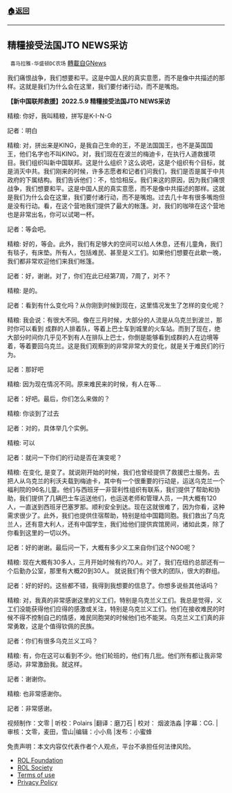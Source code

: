 ###  [:house:返回](README.md)
---


## 精糧接受法国JTO NEWS采访
` 喜马拉雅-华盛顿DC农场` [轉載自GNews](https://gnews.org/zh-hans/2634118/)

我们痛恨战争，我们想要和平。这是中国人民的真实意愿，而不是像中共描述的那样。这就是我们为什么会在这里，我们要付诸行动，而不是嘴炮。
  
**【新中国联邦救援】2022.5.9 精糧接受法国JTO NEWS采访**
 
精粮: 你好，我叫精粮，拼写是K-I-N-G
 
記者：明白
 
精粮: 对，拼出来是KING，是我自己生命的王，不是法国国王，也不是英国国王，他们名字也不叫KING。对，我们现在在波兰的梅迪卡，在执行人道救援项目。我们组织叫新中国联邦。这是什么组织？这么说吧，这是个组织有个目标，就是消灭中共。我们刚来的时候，许多志愿者和记者们问我们，我们是否是属于中共政府的下属结构。我们告诉他们：不，恰恰相反。我们来这的原因，因为我们痛恨战争，我们想要和平。这是中国人民的真实意愿，而不是像中共描述的那样。这就是我们为什么会在这里，我们要付诸行动，而不是嘴炮。过去几十年有很多嘴炮但是没有行动。看，在这个营地我们提供了最大的帐篷。对，我们的咖啡在这个营地也是非常出名，你可以试喝一杯。
 
記者：等会吧。
 
精粮: 好的，等会。此外，我们有足够大的空间可以给人休息，还有儿童角，我们有毯子，有床垫。所有人，包括难民、甚至是义工们。如果他们想要在此歇一晚，我们都非常欢迎他们来我们帐篷。
 
記者：好，谢谢。对了，你们在此已经第7周，7周了，对不？
 
精粮: 是的。
 
記者：看到有什么变化吗？从你刚到时候到现在，这里情况发生了怎样的变化呢？
 
精粮: 我会说：有很大不同。像在三月时候，大部分的人流是从乌克兰到波兰，那时你可以看到 成群的人排着队，等着上巴士车到城里的火车站。而到了现在，绝大部分时间你几乎见不到有人在排队上巴士，你倒是能够看到成群的人在边境等着，等着要回乌克兰。这是我们观察到的非常非常大的变化，就是关于难民们的行为。
 
記者：那好吧
 
精粮: 因为现在情况不同。原来难民来的时候，有人在等…
 
記者：好吧。最后，你们怎么来做的？
 
精粮: 你谈到了过去
 
記者：对的，具体举几个实例。
 
精粮: 可以
 
記者：就问一下你们的行动是否在演变呢？
 
精粮: 在变化, 是变了。就说刚开始的时候，我们也曾经提供了救援巴士服务。去把人从乌克兰的利沃夫载到梅迪卡，其中有一个很重要的行动是，运送乌克兰一个福利院的96名儿童。他们与西班牙一非营利性组织有联系，我们提供了帮助和协助，我们提供了几辆巴士车运送他们，也运送老师和管理人员，一共大概有120人，一直送到西班牙巴塞罗那。顺利安全到达。现在这就很难了，因为你看，这种需求很少了。此外，我们也提供住宿帮助，特别是给中国籍同胞。我们救出了乌克兰人，还有意大利人，还有中国学生，我们给他们提供宾馆房间，诸如此类，除了你看到这里的一切以外。
 
記者：好的谢谢。最后问一下，大概有多少义工来自你们这个NGO呢？
 
精粮: 现在大概有30多人，三月开始时候有约70人。对了，我们在纽约总部还有一个后勤办公室，那里有大概20到30人。 就说我们有个很大的团队，很大的群组。
 
記者：好的好的。这些都不错，我得到我想要的信息了。你想多说些其他话吗？
 
精粮: 对，我真的非常感谢这里的义工们，特别是乌克兰义工们。我总是觉得，义工们没能获得他们应得的感激或关注，特别是乌克兰义工们。他们在接收难民的时候不得不控制自己的情感，难民同胞哭的时候他们也不能哭。乌克兰义工们真的非常勇敢，这是个值得钦佩的民族。
 
記者：你们有很多乌克兰义工吗？
 
精粮: 有，你在这可以看到不少。他们轮班的，他们有几批。他们所有都让我非常感动，非常激励我。就这样。
 
記者：谢谢你。
 
精粮: 也非常感谢你。
 
記者：非常感谢。
 
视频制作：文零 | 听校：Polairs |翻译：磨刀石 | 校对： 烟波浩淼 |字幕：CG. | 审核：文零，麦田，雪山|编辑：小小鳥 |发布：小蜜蜂

免责声明：本文内容仅代表作者个人观点，平台不承担任何法律风险。
  
- [ROL Foundation](https://rolfoundation.org/)
- [ROL Society](https://rolsociety.org/)
- [Terms of use](https://gnews.org/terms-of-use-3/)
- [Privacy Policy](https://gnews.org/privacy-policy/)
